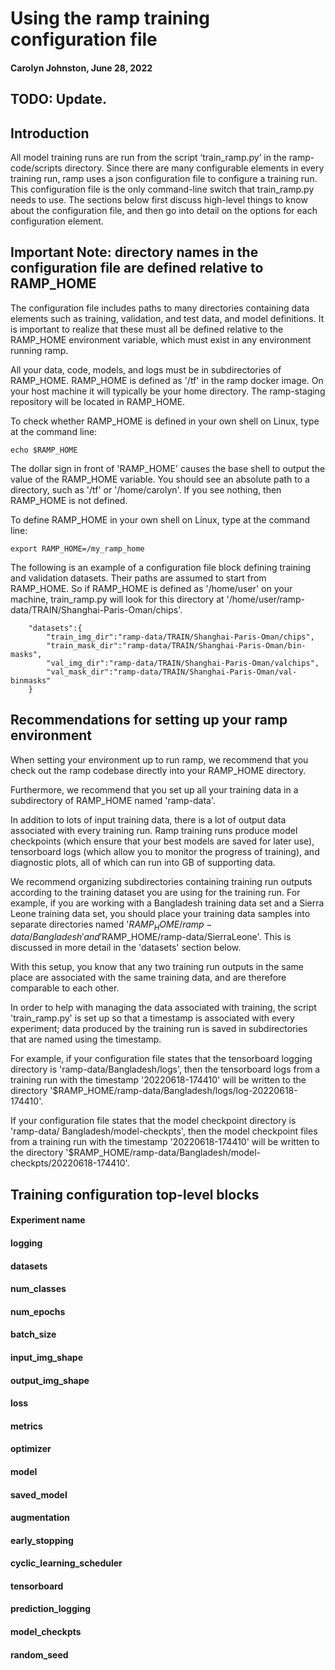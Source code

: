 # Using the ramp training configuration file
#### Carolyn Johnston, June 28, 2022

## TODO: Update.

## Introduction

All model training runs are run from the script ‘train_ramp.py’ in the ramp-code/scripts directory. Since there are many configurable elements in every training run, ramp uses a json configuration file to configure a training run. This configuration file is the only command-line switch that train_ramp.py needs to use. The sections below first discuss high-level things to know about the configuration file, and then go into detail on the options for each configuration element. 

## Important Note: directory names in the configuration file are defined relative to RAMP_HOME

The configuration file includes paths to many directories containing data elements such as training, validation, and test data, and model definitions. It is important to realize that these must all be defined relative to the RAMP_HOME environment variable, which must exist in any environment running ramp.

All your data, code, models, and logs must be in subdirectories of RAMP_HOME. RAMP_HOME is defined as '/tf' in the ramp docker image. On your host machine it will typically be your home directory. The ramp-staging repository will be located in RAMP_HOME.

To check whether RAMP_HOME is defined in your own shell on Linux, type at the command line:

```code
echo $RAMP_HOME
```

The dollar sign in front of 'RAMP_HOME' causes the base shell to output the value of the RAMP_HOME variable. You should see an absolute path to a directory, such as '/tf' or '/home/carolyn'. If you see nothing, then RAMP_HOME is not defined.

To define RAMP_HOME in your own shell on Linux, type at the command line:

```code
export RAMP_HOME=/my_ramp_home
```

The following is an example of a configuration file block defining training and validation datasets. Their paths are assumed to start from RAMP_HOME. So if RAMP_HOME is defined as '/home/user' on your machine, train_ramp.py will look for this directory at '/home/user/ramp-data/TRAIN/Shanghai-Paris-Oman/chips'.  

```code
    "datasets":{
        "train_img_dir":"ramp-data/TRAIN/Shanghai-Paris-Oman/chips",
        "train_mask_dir":"ramp-data/TRAIN/Shanghai-Paris-Oman/bin-masks",
        "val_img_dir":"ramp-data/TRAIN/Shanghai-Paris-Oman/valchips",
        "val_mask_dir":"ramp-data/TRAIN/Shanghai-Paris-Oman/val-binmasks"
    }
```

## Recommendations for setting up your ramp environment

When setting your environment up to run ramp, we recommend that you check out the ramp codebase directly into your RAMP_HOME directory. 

Furthermore, we recommend that you set up all your training data in a subdirectory of RAMP_HOME named 'ramp-data'.  

In addition to lots of input training data, there is a lot of output data associated with every training run. Ramp training runs produce model checkpoints (which ensure that your best models are saved for later use), tensorboard logs (which allow you to monitor the progress of training), and diagnostic plots, all of which can run into GB of supporting data.   

We recommend organizing subdirectories containing training run outputs according to the training dataset you are using for the training run. For example, if you are working with a Bangladesh training data set and a Sierra Leone training data set, you should place your training data samples into separate directories named '$RAMP_HOME/ramp-data/Bangladesh' and '$RAMP_HOME/ramp-data/SierraLeone'. This is discussed in more detail in the 'datasets' section below. 

With this setup, you know that any two training run outputs in the same place are associated with the same training data, and are therefore comparable to each other. 

In order to help with managing the data associated with training, the script 'train_ramp.py' is set up so that a timestamp is associated with every experiment; data produced by the training run is saved in subdirectories that are named using the timestamp. 

For example, if your configuration file states that the tensorboard logging directory is 'ramp-data/Bangladesh/logs', then the tensorboard logs from a training run with the timestamp '20220618-174410' will be written to the directory '$RAMP_HOME/ramp-data/Bangladesh/logs/log-20220618-174410'.

If your configuration file states that the model checkpoint directory is 'ramp-data/ Bangladesh/model-checkpts', then the model checkpoint files from a training run with the timestamp '20220618-174410' will be written to the directory '$RAMP_HOME/ramp-data/Bangladesh/model-checkpts/20220618-174410'.

## Training configuration top-level blocks

#### Experiment name

#### logging

#### datasets

#### num_classes

#### num_epochs

#### batch_size

#### input_img_shape

#### output_img_shape

#### loss

#### metrics

#### optimizer

#### model

#### saved_model

#### augmentation

#### early_stopping

#### cyclic_learning_scheduler

#### tensorboard

#### prediction_logging

#### model_checkpts

#### random_seed
